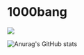 # 1000bang


<a href="버튼을 눌렀을 때 이동할 링크" target="_blank"><img src="https://img.shields.io/badge/000000?style=plastic&logo=Spring&logoColor=#6DB33F"/></a>


![Anurag's GitHub stats](https://github-readme-stats.vercel.app/api?username=1000bang&show_icons=true&theme=radical)